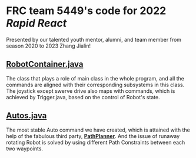 # FRC team 5449's code for 2022 _Rapid React_

Presented by our talented youth mentor, alumni, and team member from season 2020 to 2023 Zhang Jialin!

## [RobotContainer.java](https://github.com/FRC-team5449/prototype2022in23_final_version/blob/main/src/main/java/frc/robot/RobotContainer.java)

The class that plays a role of main class in the whole program, and all the commands are aligned with their corresponding subsystems in this class. The joystick except swerve drive also maps with commands, which is achieved by Trigger.java, based on the control of Robot's state.

## [Autos.java](https://github.com/FRC-team5449/prototype2022in23_final_version/blob/main/src/main/java/frc/robot/commands/Autos.java)

The most stable Auto command we have created, which is attained with the help of the fabulous third party, [**PathPlanner**](https://github.com/mjansen4857/pathplanner). And the issue of runaway rotating Robot is solved by using different Path Constraints between each two waypoints.


